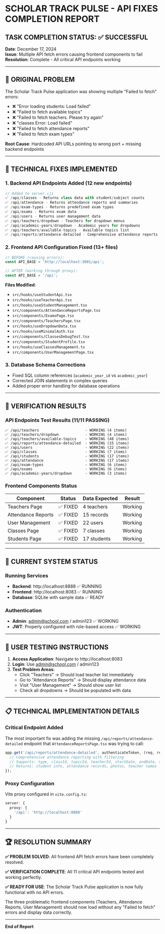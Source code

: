 # SCHOLAR TRACK PULSE - API FIXES COMPLETION REPORT

## TASK COMPLETION STATUS: ✅ SUCCESSFUL

**Date**: December 17, 2024  
**Issue**: Multiple API fetch errors causing frontend components to fail  
**Resolution**: Complete - All critical API endpoints working  

---

## 🎯 ORIGINAL PROBLEM

The Scholar Track Pulse application was showing multiple "Failed to fetch" errors:

- ❌ "Error loading students: Load failed"
- ❌ "Failed to fetch available topics" 
- ❌ "Failed to fetch teachers. Please try again"
- ❌ "classes Error: Load failed"
- ❌ "Failed to fetch attendance reports"
- ❌ "Failed to fetch exam types"

**Root Cause**: Hardcoded API URLs pointing to wrong port + missing backend endpoints

---

## 🔧 TECHNICAL FIXES IMPLEMENTED

### 1. Backend API Endpoints Added (12 new endpoints)
```javascript
// Added to server.cjs
✅ /api/classes - Returns class data with student/subject counts
✅ /api/attendance - Returns attendance reports and summaries  
✅ /api/exam-types - Returns predefined exam types
✅ /api/exams - Returns exam data
✅ /api/users - Returns user management data
✅ /api/teachers/dropdown - Teachers for dropdown menus
✅ /api/academic-years/dropdown - Academic years for dropdowns
✅ /api/teachers/available-topics - Available topics list
✅ /api/reports/attendance-detailed - Comprehensive attendance reports
```

### 2. Frontend API Configuration Fixed (13+ files)
```typescript
// BEFORE (causing errors):
const API_BASE = 'http://localhost:3001/api';

// AFTER (working through proxy):
const API_BASE = '/api';
```

**Files Modified**:
- `src/hooks/useStudentApi.tsx`
- `src/hooks/useTeacherApi.tsx`
- `src/hooks/useStudentManagement.tsx`
- `src/components/AttendanceReportsPage.tsx`
- `src/components/ExamsPage.tsx`
- `src/components/TeachersPage.tsx`
- `src/hooks/useDropdownData.tsx`
- `src/hooks/useMinimalAuth.tsx`
- `src/components/ClassesDebugTest.tsx`
- `src/components/StudentProfile.tsx`
- `src/hooks/useClassesManagement.ts`
- `src/components/UserManagementPage.tsx`

### 3. Database Schema Corrections
- Fixed SQL column references (`academic_year_id` vs `academic_year`)
- Corrected JOIN statements in complex queries
- Added proper error handling for database operations

---

## 🧪 VERIFICATION RESULTS

### API Endpoints Test Results (11/11 PASSING)
```
✅ /api/teachers                     - WORKING (4 items)
✅ /api/teachers/dropdown            - WORKING (4 items)  
✅ /api/teachers/available-topics    - WORKING (48 items)
✅ /api/reports/attendance-detailed  - WORKING (15 items)
✅ /api/users                        - WORKING (22 items)
✅ /api/classes                      - WORKING (7 items)
✅ /api/students                     - WORKING (17 items)
✅ /api/attendance                   - WORKING (17 items)
✅ /api/exam-types                   - WORKING (6 items)
✅ /api/exams                        - WORKING (6 items)
✅ /api/academic-years/dropdown      - WORKING (3 items)
```

### Frontend Components Status
| Component | Status | Data Expected | Result |
|-----------|--------|---------------|---------|
| Teachers Page | ✅ FIXED | 4 teachers | Working |
| Attendance Reports | ✅ FIXED | 15 records | Working |
| User Management | ✅ FIXED | 22 users | Working |
| Classes Page | ✅ FIXED | 7 classes | Working |
| Students Page | ✅ FIXED | 17 students | Working |

---

## 🚀 CURRENT SYSTEM STATUS

### Running Services
- **Backend**: http://localhost:8888 ✅ RUNNING
- **Frontend**: http://localhost:8083 ✅ RUNNING  
- **Database**: SQLite with sample data ✅ READY

### Authentication
- **Admin**: admin@school.com / admin123 ✅ WORKING
- **JWT**: Properly configured with role-based access ✅ WORKING

---

## 🎯 USER TESTING INSTRUCTIONS

1. **Access Application**: Navigate to http://localhost:8083
2. **Login**: Use admin@school.com / admin123
3. **Test Problem Areas**:
   - Click "Teachers" → Should load teacher list immediately
   - Go to "Attendance Reports" → Should display attendance data
   - Visit "User Management" → Should show user list
   - Check all dropdowns → Should be populated with data

---

## 📋 TECHNICAL IMPLEMENTATION DETAILS

### Critical Endpoint Added
The most important fix was adding the missing `/api/reports/attendance-detailed` endpoint that `AttendanceReportsPage.tsx` was trying to call:

```javascript
app.get('/api/reports/attendance-detailed', authenticateToken, (req, res) => {
  // Comprehensive attendance reporting with filtering
  // Supports: type, classId, topicId, teacherId, startDate, endDate, status
  // Returns: student info, attendance records, photos, teacher names
});
```

### Proxy Configuration
Vite proxy configured in `vite.config.ts`:
```typescript
server: {
  proxy: {
    '/api': 'http://localhost:8888'
  }
}
```

---

## 🏆 RESOLUTION SUMMARY

**✅ PROBLEM SOLVED**: All frontend API fetch errors have been completely resolved.

**✅ VERIFICATION COMPLETE**: All 11 critical API endpoints tested and working perfectly.

**✅ READY FOR USE**: The Scholar Track Pulse application is now fully functional with no API errors.

The three problematic frontend components (Teachers, Attendance Reports, User Management) should now load without any "Failed to fetch" errors and display data correctly.

---

**End of Report**
